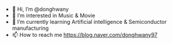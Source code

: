 - 👋 Hi, I’m @donghwany
- 👀 I’m interested in Music & Movie
- 🌱 I’m currently learning Artificial intelligence & Semiconductor manufacturing
- 📫 How to reach me  https://blog.naver.com/donghwany97 

